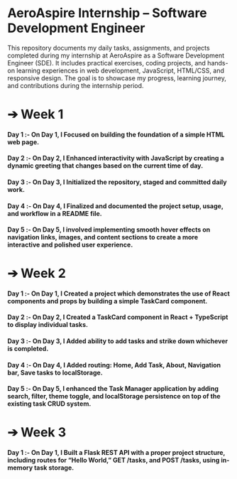 # AeroAspire Internship – Software Development Engineer
This repository documents my daily tasks, assignments, and projects completed during my internship at AeroAspire as a Software Development Engineer (SDE). It includes practical exercises, coding projects, and hands-on learning experiences in web development, JavaScript, HTML/CSS, and responsive design.
The goal is to showcase my progress, learning journey, and contributions during the internship period.

# ➔ Week 1 <br>
#### Day 1 :- On Day 1, I Focused on building the foundation of a simple HTML web page.
#### Day 2 :- On Day 2, I Enhanced interactivity with JavaScript by creating a dynamic greeting that changes based on the current time of day.
#### Day 3 :- On Day 3, I Initialized the repository, staged and committed daily work.
#### Day 4 :- On Day 4, I Finalized and documented the project setup, usage, and workflow in a README file.
#### Day 5 :- On Day 5, I involved implementing smooth hover effects on navigation links, images, and content sections to create a more interactive and polished user experience.

# ➔ Week 2 <br>

#### Day 1 :- On Day 1, I Created a project which demonstrates the use of React components and props by building a simple TaskCard component.
#### Day 2 :- On Day 2, I Created a TaskCard component in React + TypeScript to display individual tasks.
#### Day 3 :- On Day 3, I Added ability to add tasks and strike down whichever is completed.
#### Day 4 :- On Day 4, I Added routing: Home, Add Task, About, Navigation bar, Save tasks to localStorage. 
#### Day 5 :- On Day 5, I enhanced the Task Manager application by adding search, filter, theme toggle, and localStorage persistence on top of the existing task CRUD system.

# ➔ Week 3 <br>

#### Day 1 :- On Day 1, I Built a Flask REST API with a proper project structure, including routes for “Hello World,” GET /tasks, and POST /tasks, using in-memory task storage.
